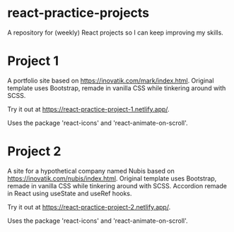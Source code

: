 # react-practice-projects
A repository for (weekly) React projects so I can keep improving my skills.

# Project 1
A portfolio site based on https://inovatik.com/mark/index.html. Original template uses Bootstrap, remade in vanilla CSS while tinkering around with SCSS.

Try it out at https://react-practice-project-1.netlify.app/.

Uses the package 'react-icons' and 'react-animate-on-scroll'.

# Project 2
A site for a hypothetical company named Nubis based on https://inovatik.com/nubis/index.html. Original template uses Bootstrap, remade in vanilla CSS while tinkering around with SCSS. Accordion remade in React using useState and useRef hooks.

Try it out at https://react-practice-project-2.netlify.app/.

Uses the package 'react-icons' and 'react-animate-on-scroll'.
